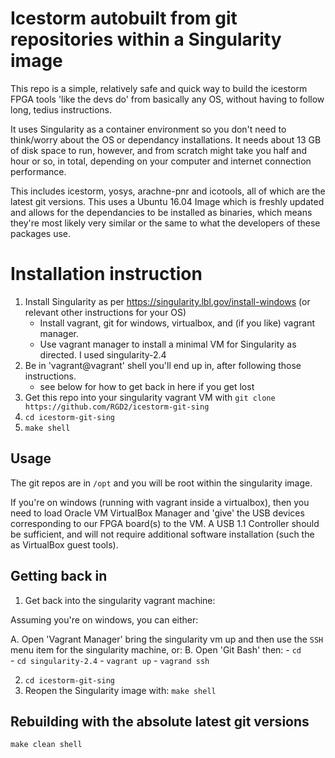 # Icestorm autobuilt from git repositories within a Singularity image

This repo is a simple, relatively safe and quick way to build the icestorm FPGA tools 'like the devs do' from basically any OS, without having to follow long, tedius instructions.

It uses Singularity as a container environment so you don't need to think/worry about the OS or dependancy installations.
It needs about 13 GB of disk space to run, however, and from scratch might take you half and hour or so, in total, depending on your computer and internet connection performance.

This includes icestorm, yosys, arachne-pnr and icotools, all of which are the latest git versions.
This uses a Ubuntu 16.04 Image which is freshly updated and allows for the dependancies to be installed as binaries, which means they're most likely very similar or the same to what the developers of these packages use.



# Installation instruction

1. Install Singularity as per <https://singularity.lbl.gov/install-windows> (or relevant other instructions for your OS)
	- Install vagrant, git for windows, virtualbox, and (if you like) vagrant manager.
	- Use vagrant manager to install a minimal VM for Singularity as directed. I used singularity-2.4
2. Be in 'vagrant@vagrant' shell you'll end up in, after following those instructions.
	- see below for how to get back in here if you get lost
3. Get this repo into your singularity vagrant VM with `git clone https://github.com/RGD2/icestorm-git-sing`
4. `cd icestorm-git-sing`
4. `make shell`

## Usage

The git repos are in `/opt` and you will be root within the singularity image.

If you're on windows (running with vagrant inside a virtualbox), then you need to load Oracle VM VirtualBox Manager and 'give' the USB devices corresponding to our FPGA board(s) to the VM. A USB 1.1 Controller should be sufficient, and will not require additional software installation (such the as VirtualBox guest tools).

## Getting back in

1. Get back into the singularity vagrant machine:

Assuming you're on windows, you can either:

A. Open 'Vagrant Manager' bring the singularity vm up and then use the `SSH` menu item for the singularity machine, or:
B. Open 'Git Bash' then:
    - `cd `  
    - `cd singularity-2.4`
    - `vagrant up`
    - `vagrand ssh`

2. `cd icestorm-git-sing`
3. Reopen the Singularity image with: `make shell`

## Rebuilding with the absolute latest git versions

`make clean shell` 


